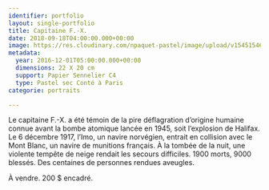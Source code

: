 ```yaml
---
identifier: portfolio
layout: single-portfolio
title: Capitaine F.-X.
date: 2018-09-18T04:00:00.000+00:00
image: https://res.cloudinary.com/npaquet-pastel/image/upload/v1545154659/Capt-Fran%C3%A7ois-Xavier-Laviolette-pastel-20-X-22-cm-2016.jpg
metadata:
  year: 2016-12-01T05:00:00.000+00:00
  dimensions: 22 X 20 cm
  support: Papier Sennelier C4
  type: Pastel sec Conté à Paris
categorie: portraits

---
```

Le capitaine F.-X. a été témoin de la pire déflagration d’origine humaine connue avant la bombe atomique lancée en 1945, soit l’explosion de Halifax. Le 6 décembre 1917, l’Imo, un navire norvégien, entrait en collision avec le Mont Blanc, un navire de munitions français. À la tombée de la nuit, une violente tempête de neige rendait les secours difficiles. 1900 morts, 9000 blessés. Des centaines de personnes rendues aveugles.

À vendre. 200 $ encadré.